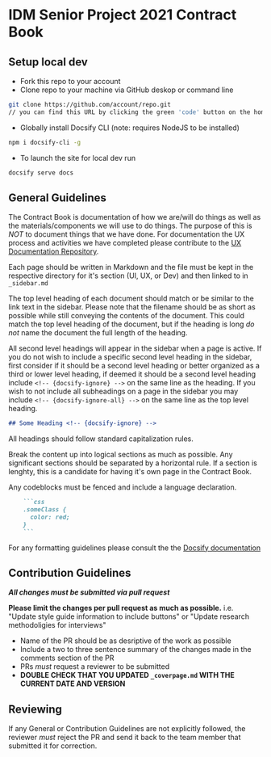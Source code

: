 # IDM Senior Project 2021 Contract Book

## Setup local dev

- Fork this repo to your account
- Clone repo to your machine via GitHub deskop or command line

```bash
git clone https://github.com/account/repo.git
// you can find this URL by clicking the green 'code' button on the homepage of your repo
```

- Globally install Docsify CLI (note: requires NodeJS to be installed)

```bash
npm i docsify-cli -g
```

- To launch the site for local dev run

```bash
docsify serve docs
```

## General Guidelines

The Contract Book is documentation of how we are/will do things as well as the materials/components we will use to do things. The purpose of this is *NOT* to document things that we have done. For documentation the UX process and activities we have completed please contribute to the [UX Documentation Repository](https://github.com/IDM-SP-2021/ux-documentation).

Each page should be written in Markdown and the file must be kept in the respective directory for it's section (UI, UX, or Dev) and then linked to in `_sidebar.md`

The top level heading of each document should match or be similar to the link text in the sidebar. Please note that the filename should be as short as possible while still conveying the contents of the document. This could match the top level heading of the document, but if the heading is long *do not* name the document the full length of the heading.

All second level headings will appear in the sidebar when a page is active. If you do not wish to include a specific second level heading in the sidebar, first consider if it should be a second level heading or better organized as a third or lower level heading, if deemed it should be a second level heading include `<!-- {docsify-ignore} -->` on the same line as the heading. If you wish to not include all subheadings on a page in the sidebar you may include `<!-- {docsify-ignore-all} -->` on the same line as the top level heading.

```markdown
## Some Heading <!-- {docsify-ignore} -->
```

All headings should follow standard capitalization rules.

Break the content up into logical sections as much as possible. Any significant sections should be separated by a horizontal rule. If a section is lenghty, this is a candidate for having it's own page in the Contract Book.

Any codeblocks must be fenced and include a language declaration.

```markdown
    ```css
    .someClass {
      color: red;
    }
    ```
```

For any formatting guidelines please consult the the [Docsify documentation](https://docsify.js.org/#/)

## Contribution Guidelines

***All changes must be submitted via pull request***

**Please limit the changes per pull request as much as possible.**
  i.e. "Update style guide information to include buttons" or "Update research methodoligies for interviews"

- Name of the PR should be as desriptive of the work as possible
- Include a two to three sentence summary of the changes made in the comments section of the PR
- PRs *must* request a reviewer to be submitted
- **DOUBLE CHECK THAT YOU UPDATED `_coverpage.md` WITH THE CURRENT DATE AND VERSION**

## Reviewing

If any General or Contribution Guidelines are not explicitly followed, the reviewer *must* reject the PR and send it back to the team member that submitted it for correction.
